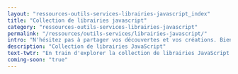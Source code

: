 ```yaml
---
layout: "ressources-outils-services-librairies-javascript_index"
title: "Collection de librairies javascript"
category: "ressources-outils-services-librairies-javascript"
permalink: "/ressources/outils-services/librairies-javascript/"
intro: "N'hésitez pas à partager vos découvertes et vos créations. Bientôt disponible."
description: "Collection de librairies JavaScript"
text-twtr: "En train d'explorer la collection de librairies JavaScript du @MagDuWebdesign"
coming-soon: "true"
---
```

